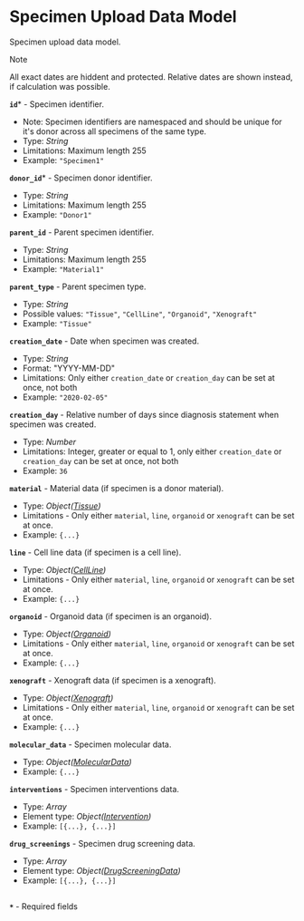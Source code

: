 # Specimen Upload Data Model
Specimen upload data model.

>[!NOTE]
> All exact dates are hiddent and protected. Relative dates are shown instead, if calculation was possible.

**`id`*** - Specimen identifier.
- Note: Specimen identifiers are namespaced and should be unique for it's donor across all specimens of the same type.
- Type: _String_
- Limitations: Maximum length 255
- Example: `"Specimen1"`

**`donor_id`*** - Specimen donor identifier.
- Type: _String_
- Limitations: Maximum length 255
- Example: `"Donor1"`

**`parent_id`** - Parent specimen identifier.
- Type: _String_
- Limitations: Maximum length 255
- Example: `"Material1"`

**`parent_type`** - Parent specimen type.
- Type: _String_
- Possible values: `"Tissue"`, `"CellLine"`, `"Organoid"`, `"Xenograft"`
- Example: `"Tissue"`

**`creation_date`** - Date when specimen was created.
- Type: _String_
- Format: "YYYY-MM-DD"
- Limitations: Only either `creation_date` or `creation_day` can be set at once, not both
- Example: `"2020-02-05"`

**`creation_day`** - Relative number of days since diagnosis statement when specimen was created.
- Type: _Number_
- Limitations: Integer, greater or equal to 1, only either `creation_date` or `creation_day` can be set at once, not both
- Example: `36`

**`material`** - Material data (if specimen is a donor material).
- Type: _Object([Tissue](api-models-base-material.md))_
- Limitations - Only either `material`, `line`, `organoid` or `xenograft` can be set at once.
- Example: `{...}`

**`line`** - Cell line data (if specimen is a cell line).
- Type: _Object([CellLine](api-models-base-line.md))_
- Limitations - Only either `material`, `line`, `organoid` or `xenograft` can be set at once.
- Example: `{...}`

**`organoid`** - Organoid data (if specimen is an organoid).
- Type: _Object([Organoid](api-models-base-organoid.md))_
- Limitations - Only either `material`, `line`, `organoid` or `xenograft` can be set at once.
- Example: `{...}`

**`xenograft`** - Xenograft data (if specimen is a xenograft).
- Type: _Object([Xenograft](api-models-base-xenograft.md))_
- Limitations - Only either `material`, `line`, `organoid` or `xenograft` can be set at once.
- Example: `{...}`

**`molecular_data`** - Specimen molecular data.
- Type: _Object([MolecularData](api-models-base-molecular.md))_
- Example: `{...}`

**`interventions`** - Specimen interventions data.
- Type: _Array_
- Element type: _Object([Intervention](api-models-base-intervention.md))_
- Example: `[{...}, {...}]`

**`drug_screenings`** - Specimen drug screening data.
- Type: _Array_
- Element type: _Object([DrugScreeningData](api-models-base-drug.md))_
- Example: `[{...}, {...}]`

##
**`*`** - Required fields

